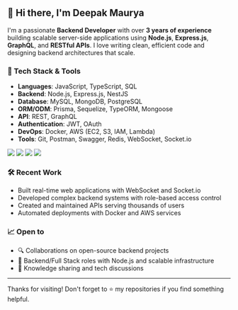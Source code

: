 ## 👋 Hi there, I'm Deepak Maurya

I'm a passionate **Backend Developer** with over **3 years of experience** building scalable server-side applications using **Node.js**, **Express.js**, **GraphQL**, and **RESTful APIs**. I love writing clean, efficient code and designing backend architectures that scale.

### 🚀 Tech Stack & Tools
- **Languages**: JavaScript, TypeScript, SQL
- **Backend**: Node.js, Express.js, NestJS
- **Database**: MySQL, MongoDB, PostgreSQL
- **ORM/ODM**: Prisma, Sequelize, TypeORM, Mongoose
- **API**: REST, GraphQL
- **Authentication**: JWT, OAuth
- **DevOps**: Docker, AWS (EC2, S3, IAM, Lambda)
- **Tools**: Git, Postman, Swagger, Redis, WebSocket, Socket.io
<p align="left">
  <img src="https://img.shields.io/badge/Node.js-339933?style=for-the-badge&logo=nodedotjs&logoColor=white" />
  <img src="https://img.shields.io/badge/React-20232A?style=for-the-badge&logo=react&logoColor=61DAFB" />
  <img src="https://img.shields.io/badge/MySQL-00000F?style=for-the-badge&logo=mysql&logoColor=white" />
  <img src="https://img.shields.io/badge/GraphQL-E10098?style=for-the-badge&logo=graphql&logoColor=white" />
</p>


### 🛠️ Recent Work
- Built real-time web applications with WebSocket and Socket.io  
- Developed complex backend systems with role-based access control  
- Created and maintained APIs serving thousands of users  
- Automated deployments with Docker and AWS services  

### 📈 Open to
- 🔍 Collaborations on open-source backend projects  
- 💼 Backend/Full Stack roles with Node.js and scalable infrastructure  
- 🧠 Knowledge sharing and tech discussions


---

Thanks for visiting! Don't forget to ⭐️ my repositories if you find something helpful.
